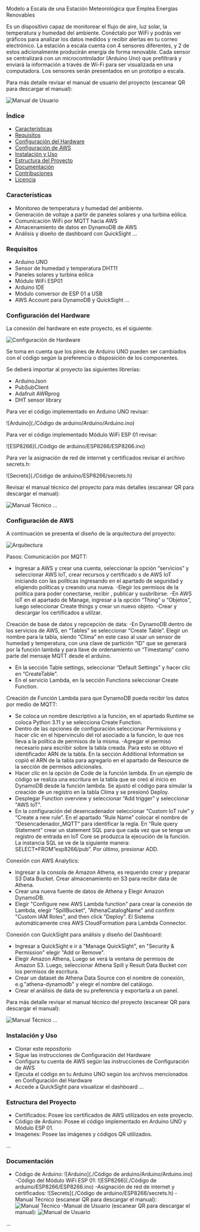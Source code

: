 Modelo a Escala de una Estación Meteorológica que Emplea Energías Renovables

Es un dispositivo capaz de monitorear el flujo de aire, luz solar, la temperatura y humedad del ambiente. Conéctalo por WiFi y podrás ver gráficos para analizar los datos medidos y recibir alertas en tu correo electrónico.
La estación a escala cuenta con 4 sensores diferentes, y 2 de estos adicionalmente producirán energía de forma renovable. Cada sensor se centralizará con un microcontrolador (Arduino Uno) que prefiltrará y enviará la información a través de Wi-Fi para ser visualizada en una computadora. Los sensores serán presentados en un prototipo a escala.

Para más detalle revisar el manual de usuario del proyecto (escanear QR para descargar el manual):

![Manual de Usuario](./Imagenes/manual-de-usuario.png)

### Índice

- [Características](#características)
- [Requisitos](#requisitos)
- [Configuración del Hardware](#configuración-del-hardware)
- [Configuración de AWS](#configuración-de-aws)
- [Instalación y Uso](#instalación-y-uso)
- [Estructura del Proyecto](#estructura-del-proyecto)
- [Documentación](#documentación)
- [Contribuciones](#contribuciones)
- [Licencia](#licencia)

### Características

- Monitoreo de temperatura y humedad del ambiente.
- Generación de voltaje a partir de paneles solares y una turbina eólica.
- Comunicación WiFi por MQTT hacia AWS
- Almacenamiento de datos en DynamoDB de AWS
- Análisis y diseño de dashboard con QuickSight 
...

### Requisitos

- Arduino UNO
- Sensor de humedad y temperatura DHT11
- Paneles solares y turbina eólica
- Módulo WiFi ESP01
- Arduino IDE
- Módulo conversor de ESP 01 a USB
- AWS Account para DynamoDB y QuickSight
...

### Configuración del Hardware

La conexión del hardware en este proyecto, es el siguiente:

![Configuración de Hardware](./Imagenes/Hardware.png)

Se toma en cuenta que los pines de Arduino UNO pueden ser cambiados con el código según la preferencia o disposición de los componentes.

Se deberá importar al proyecto las siguientes librerías:
- ArduinoJson 
- PubSubClient 
- Adafruit AWRprog
- DHT sensor library

Para ver el código implementado en Arduino UNO revisar:

![Arduino](./Código de arduino/Arduino/Arduino.ino)

Para ver el código implementado Módulo WiFi ESP 01 revisar:

![ESP8266](./Código de arduino/ESP8266/ESP8266.ino)

Para ver la asignación de red de internet y certificados revisar el archivo secrets.h:

![Secrets](./Código de arduino/ESP8266/secrets.h)

Revisar el manual técnico del proyecto para más detalles (escanear QR para descargar el manual):

![Manual Técnico](./Imagenes/manual-tecnico.png)
...

### Configuración de AWS

A continuación se presenta el diseño de la arquitectura del proyecto:

![Arquitectura](./Imagenes/Arquitectura.png)

Pasos:
Comunicación por MQTT:
- Ingresar a AWS y crear una cuenta, seleccionar la opción “servicios” y seleccionar AWS IoT, crear recursos y certificado s de AWS IoT iniciando con las políticas ingresando en el apartado de seguridad y eligiendo políticas y creando una nueva.
-Elegir los permisos de la política para poder conectarse, recibir , publicar y susbribirse.
-En AWS IoT en el apartado de Manage, ingresar a la opción “Thing” u “Objetos”, luego seleccionar Create things y crear un nuevo objeto.
-Crear y descargar los certificados a utilzar.

Creación de base de datos y repcepción de data:
-En DynamoDB dentro de los servicios de AWS, en “Tables” se seleccionar “Create Table”. Elegir un nombre para la tabla, siendo “Clima” en este caso al usar un sensor de humedad y temperatura, con una clave de partición “ID” que se generará por la función lambda y para llave de ordenamiento un “Timestamp” como parte del mensaje MQTT desde el arduino.
- En la sección Table settings, seleccionar “Default Settings” y hacer clic en “CreateTable”.
- En el servicio Lambda, en la sección Functions seleccionar Create Function.

Creación de Función Lambda para que DynamoDB pueda recibir los datos por medio de MQTT:
- Se coloca un nombre descriptivo a la función, en el apartado Runtime se coloca Python
3.11 y se selecciona Create Function.
- Dentro de las opciones de configuración seleccionar Permissions y hacer clic en el hipervinculo del rol asociado a la función, lo que nos lleva a la política de permisos de la misma.
-Agregar el permiso necesario para escribir sobre la tabla creada. Para esto se obtuvo el identificador ARN de la tabla. En la sección Additional Information se copió el ARN de la tabla para agregarlo en el apartado de Resource de la sección de permisos adicionales.
- Hacer clic en la opción de Code de la función lambda. En un ejemplo de código se realiza una escritura en la tabla que se creó al inicio en DynamoDB desde la función lambda. Se ajustó el código para simular la creación de un registro en la tabla Clima y se presionó Deploy.
- Desplegar Function overview y seleccionar “Add trigger” y seleccionar "AWS IoT".
- En la configuración del desencadenador seleccionar “Custom IoT rule” y “Create a new rule”. En el apartado “Rule Name” colocar el nombre de “Desencadenador_MQTT” para identificar la regla. En “Rule query Statement” crear un statement SQL para que cada vez que se tenga un registro de entrada en IoT Core se produzca la ejecución de la función. La instancia SQL se ve de la siguiente manera: SELECT*FROM”esp8266/pub”. Por último, presionar ADD.

Conexión con AWS Analytics:
- Ingresar a la consola de Amazon Athena, es requerido crear y preparar S3 Data Bucket. Crear almacenamiento en S3 para recibir data de Athena.
- Crear una nueva fuente de datos de Athena y Elegir Amazon DynamoDB.
- Elegir "Configure new AWS Lambda function" para crear la conexión de Lambda, elegir "SpillBucket", "AthenaCatalogName" and confirm "Custom IAM Roles", and then click "Deploy". El Sistema automáticamente crea AWS CloudFormation para Lambda Connector.

Conexión con QuickSight para análisis y diseño del Dashboard:
- Ingresar a QuickSight e ir a "Manage QuickSight", en "Security & Permission" elegir "Add or Remove".
- Elegir Amazon Athena, Luego se verá la ventana de permisos de Amazon S3. Luego, seleccionar Athena Spill y Result Data Bucket con los permisos de escritura.
- Crear un dataset de Athena Data Source con el nombre de conexión, e.g."athena-dynamodb" y elegir el nombre del catálogo.
- Crear el análisis de data de su preferencia y exportarla a un panel.

Para más detalle revisar el manual técnico del proyecto (escanear QR para descargar el manual):

![Manual Técnico](./Imagenes/manual-tecnico.png)
...

### Instalación y Uso
- Clonar este repositorio
- Sigue las instrucciones de Configuración del Hardware
- Configura tu cuenta de AWS según las instrucciones de Configuración de AWS
- Ejecuta el código en tu Arduino UNO según los archivos mencionados en Configuración del Hardware
- Accede a QuickSight para visualizar el dashboard
...

### Estructura del Proyecto

- Certificados: Posee los certificados de AWS utilizados en este proyecto.
- Código de Arduino: Posee el código implementado en Arduino UNO y Módulo ESP 01.
- Imagenes: Posee las imágenes y códigos QR utilizados.

...

### Documentación

- Código de Arduino: 
![Arduino](./Código de arduino/Arduino/Arduino.ino)
-Código del Módulo WiFi ESP 01:
![ESP8266](./Código de arduino/ESP8266/ESP8266.ino)
-Asignación de red de internet y certificados:
![Secrets](./Código de arduino/ESP8266/secrets.h)
-Manual Técnico (escanear QR para descargar el manual):
![Manual Técnico](./Imagenes/manual-tecnico.png)
-Manual de Usuario (escanear QR para descargar el manual):
![Manual de Usuario](./Imagenes/manual-de-usuario.png)

...

